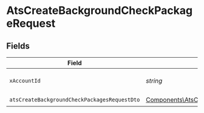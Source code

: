 # AtsCreateBackgroundCheckPackageRequest


## Fields

| Field                                                                                                                          | Type                                                                                                                           | Required                                                                                                                       | Description                                                                                                                    |
| ------------------------------------------------------------------------------------------------------------------------------ | ------------------------------------------------------------------------------------------------------------------------------ | ------------------------------------------------------------------------------------------------------------------------------ | ------------------------------------------------------------------------------------------------------------------------------ |
| `xAccountId`                                                                                                                   | *string*                                                                                                                       | :heavy_check_mark:                                                                                                             | The account identifier                                                                                                         |
| `atsCreateBackgroundCheckPackagesRequestDto`                                                                                   | [Components\AtsCreateBackgroundCheckPackagesRequestDto](../../Models/Components/AtsCreateBackgroundCheckPackagesRequestDto.md) | :heavy_check_mark:                                                                                                             | N/A                                                                                                                            |